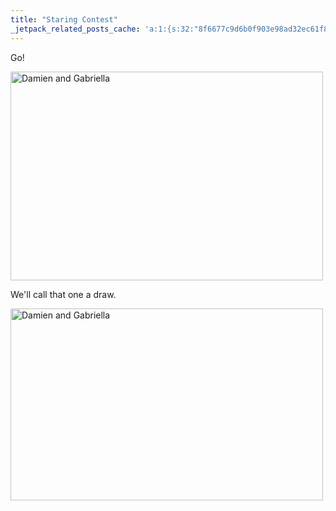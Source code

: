 ```yaml
---
title: "Staring Contest"
_jetpack_related_posts_cache: 'a:1:{s:32:"8f6677c9d6b0f903e98ad32ec61f8deb";a:2:{s:7:"expires";i:1502296791;s:7:"payload";a:3:{i:0;a:1:{s:2:"id";i:377;}i:1;a:1:{s:2:"id";i:177;}i:2;a:1:{s:2:"id";i:528;}}}}'
---
```

<p>Go!</p>
<p><a href="http://www.flickr.com/photos/lemon/1524483374/" class="tt-flickr"><img src="http://farm3.static.flickr.com/2095/1524483374_a9666df46b.jpg" alt="Damien and Gabriella" width="500" height="334" border="0" /></a></p>
<p>We'll call that one a draw.</p>
<p><a href="http://www.flickr.com/photos/lemon/1523620949/" class="tt-flickr"><img src="http://farm3.static.flickr.com/2070/1523620949_dabdf15f2d.jpg" alt="Damien and Gabriella" width="500" height="307" border="0" /></a></p>
